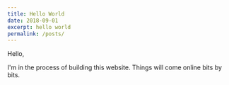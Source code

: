 ```yaml
---
title: Hello World
date: 2018-09-01
excerpt: hello world
permalink: /posts/
---
```


Hello,

I'm in the process of building this website. Things will come online bits by bits.
